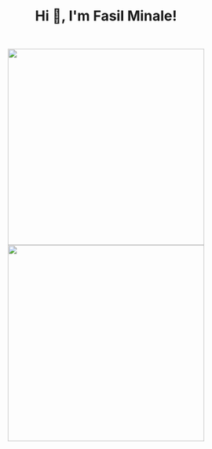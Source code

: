 <h1 align="center">Hi 👋, I'm Fasil Minale!</h1>
<br>

<p align = "center">
  <img src = "https://github-readme-stats.vercel.app/api?username=fasilminale&show_icons=true&theme=bear" width = 400>
  <img src = "https://github-readme-streak-stats.herokuapp.com?user=fasilminale&theme=dark&hide_border=true" width = 400>
</p>
